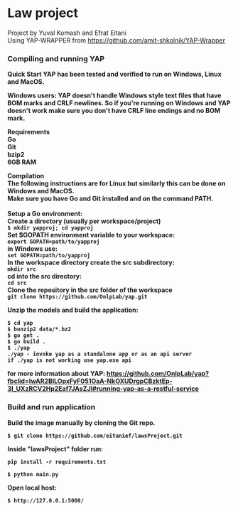 # Law project
Project by Yuval Komash and Efrat Eitani
<br>
Using YAP-WRAPPER from https://github.com/amit-shkolnik/YAP-Wrapper

### Compiling and running YAP 
 
<b>Quick Start<b>
YAP has been tested and verified to run on Windows, Linux and MacOS.

Windows users: YAP doesn't handle Windows style text files that have BOM marks and CRLF newlines. So if you're running on Windows and YAP doesn't work make sure you don't have CRLF line endings and no BOM mark.

Requirements
<br>
Go
<br>
Git
<br>
bzip2
<br>
6GB RAM
<br>

Compilation
<br>
The following instructions are for Linux but similarly this can be done on Windows and MacOS.
<br>
Make sure you have Go and Git installed and on the command PATH.
<br>
<br>
Setup a Go environment:
<br>
Create a directory (usually per workspace/project) 
<br>
```$ mkdir yapproj; cd yapproj```
<br>
Set $GOPATH environment variable to your workspace:
<br>
```export GOPATH=path/to/yapproj```
<br>
in Windows use:
<br>
```set GOPATH=path/to/yapproj```
<br>
In the workspace directory create the src subdirectory:
 <br>
 ```mkdir src```
 <br>
cd into the src directory:
<br>
```cd src```
<br>
Clone the repository in the src folder of the workspace
 <br>
 ```git clone https://github.com/OnlpLab/yap.git```

Unzip the models and build the application:
```
$ cd yap
$ bunzip2 data/*.bz2
$ go get .
$ go build .
$ ./yap
./yap - invoke yap as a standalone app or as an api server
if ./yap is not working use yap.exe api
```
for more information about YAP:
https://github.com/OnlpLab/yap?fbclid=IwAR2BILOpxFyF051OaA-NkOXUDrgpCBzktEp-3I_UXzRCV2Hp2Eaf7JAsZJI#running-yap-as-a-restful-service
### Build and run application
Build the image manually by cloning the Git repo.
```
$ git clone https://github.com/eitanief/lawsProject.git
```
Inside "lawsProject" folder run:
```
pip install -r requirements.txt
```
```
$ python main.py
```

Open local host:

```
$ http://127.0.0.1:5000/
```





